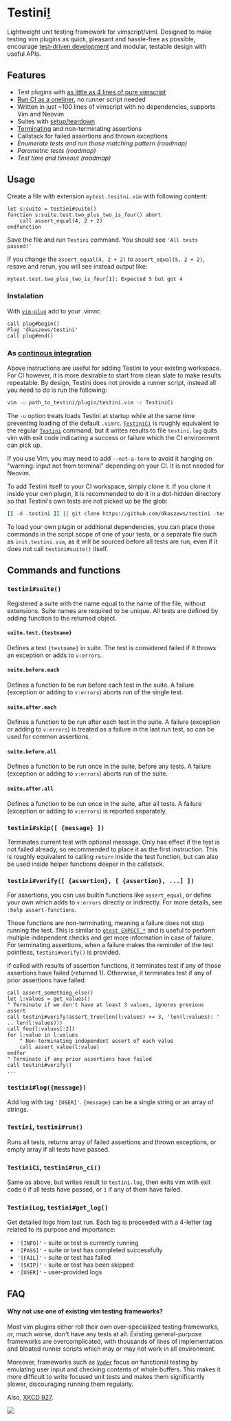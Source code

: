 # Testini[!](https://youtu.be/3BDfA0DSqn8)

Lightweight unit testing framework for vimscript/viml.
Designed to make testing vim plugins as quick, pleasant and hassle-free as possible, encourage [test-driven development](https://en.wikipedia.org/wiki/Test-driven_development) and modular, testable design with useful APIs.

## Features

* Test plugins with [as little as 4 lines of pure vimscript](#usage)
* [Run CI as a oneliner](#as-continous-integration), no runner script needed
* Written in just ~100 lines of vimscript with no dependencies, supports Vim and Neovim
* Suites with [setup/teardown](#suitebeforeeach)
* [Terminating](#testiniverify-assertion--assertion--) and non-terminating assertions
* Callstack for failed assertions and thrown exceptions
* _Enumerate tests and run those matching pattern (roadmap)_
* _Parametric tests (roadmap)_
* _Test time and timeout (roadmap)_

## Usage

Create a file with extension `mytest.tesitni.vim` with following content:

```viml
let s:suite = testini#suite()
function s:suite.test.two_plus_two_is_four() abort
    call assert_equal(4, 2 + 2)
endfunction
```

Save the file and run `Testini` command.
You should see `'All tests passed!'`

If you change the `assert_equal(4, 2 + 2)` to `assert_equal(5, 2 + 2)`, resave and rerun, you will see instead output like:

```viml
mytest.test.two_plus_two_is_four[1]: Expected 5 but got 4
```

### Instalation

With [`vim-plug`](https://github.com/junegunn/vim-plug) add to your .vimrc:

```viml
call plug#begin()
Plug 'dkaszews/testini'
call plug#end()
```

### As [continous integration](https://en.wikipedia.org/wiki/Continuous_integration)

Above instructions are useful for adding Testini to your existing workspace.
For CI however, it is more desirable to start from clean slate to make results repeatable.
By design, Testini does not provide a runner script, instead all you need to do is run the following:

```bash
vim -u path_to_testini/plugin/testini.vim -c TestiniCi
```

The `-u` option treats loads Testini at startup while at the same time preventing loading of the default `.vimrc`.
[`TestiniCi`](#testinici-testinirun_ci) is roughly equivalent to the regular [`Testini`](#testini-testinirun) command, but it writes results to file `testini.log` quits vim with exit code indicating a success or failure which the CI environment can pick up.

If you use Vim, you may need to add `--not-a-term` to avoid it hanging on "warning: input not from terminal" depending on your CI.
It is not needed for Neovim.

To add Testini itself to your CI workspace, simply clone it.
If you clone it inside your own plugin, it is recommended to do it in a dot-hidden directory so that Testini's own tests are not picked up be the glob:

```bash
[[ -d .testini ]] || git clone https://github.com/dkaszews/testini .testini
```

To load your own plugin or additional dependencies, you can place those commands in the script scope of one of your tests, or a separate file such as `init.testini.vim`, as it will be sourced before all tests are run, even if it does not call `testini#suite()` itself.

## Commands and functions

### `testini#suite()`

Registered a suite with the name equal to the name of the file, without extensions.
Suite names are required to be unique.
All tests are defined by adding function to the returned object.

#### `suite.test.{testname}`

Defines a test `{testname}` in suite.
The test is considered failed if it throws an exception or adds to `v:errors`.

#### `suite.before.each`

Defines a function to be run before each test in the suite.
A failure (exception or adding to `v:errors`) aborts run of the single test.

#### `suite.after.each`

Defines a function to be run after each test in the suite.
A failure (exception or adding to `v:errors`) is treated as a failure in the last run test, so can be used for common assertions.

#### `suite.before.all`

Defines a function to be run once in the suite, before any tests.
A failure (exception or adding to `v:errors`) aborts run of the suite.

#### `suite.after.all`

Defines a function to be run once in the suite, after all tests.
A failure (exception or adding to `v:errors`) is reported separately.

### `testini#skip([ {message} ])`

Terminates current test with optional message.
Only has effect if the test is not failed already, so recommended to place it as the first instruction.
This is roughly equivalent to calling `return` inside the test function, but can also be used inside helper functions deeper in the callstack.

### `testini#verify([ {assertion}, [ {assertion}, ...] ])`

For assertions, you can use builtin functions like `assert_equal`, or define your own which adds to `v:errors` directly or indirectly.
For more details, see `:help assert-functions`.

Those functions are non-terminating, meaning a failure does not stop running the test.
This is similar to [`gtest EXPECT_*`](http://google.github.io/googletest/primer.html#assertions) and is useful to perform multiple independent checks and get more information in case of failure.
For terminating assertions, when a failure makes the reminder of the test pointless, `testini#verify()` is provided.

If called with results of assertion functions, it terminates test if any of those assertions have failed (returned 1). Otherwise, it terminates test if any of prior assertions have failed:

```viml
call assert_something_else()
let l:values = get_values()
" Terminate if we don't have at least 3 values, ignores previous assert
call testini#verify(assert_true(len(l:values) >= 3, 'len(l:values): ' .. len(l:values)))
call foo(l:values[:2])
for l:value in l:values
    " Non-terminating independent assert of each value
    call assert_value(l:value)
endfor
" Terminate if any prior assertions have failed
call testini#verify()
...
```

### `testini#log({message})`

Add log with tag `'[USER]'`.
`{message}` can be a single string or an array of strings.

### `Testini`, `testini#run()`

Runs all tests, returns array of failed assertions and thrown exceptions, or empty array if all tests have passed.

### `TestiniCi`, `testini#run_ci()`

Same as above, but writes result to `testini.log`, then exits vim with exit code `0` if all tests have passed, or `1` if any of them have failed.

### `TestiniLog`, `testini#get_log()`

Get detailed logs from last run.
Each log is preceeded with a 4-letter tag related to its purpose and importance:

* `'[INFO]'` - suite or test is currently running
* `'[PASS]'` - suite or test has completed successfully
* `'[FAIL]'` - suite or test has failed
* `'[SKIP]'` - suite or test has been skipped
* `'[USER]'` - user-provided logs

## FAQ

#### Why not use one of existing vim testing frameworks?

Most vim plugins either roll their own over-specialized testing frameworks, or, much worse, don't have any tests at all.
Existing general-purpose frameworks are overcomplicated, with thousands of lines of implementation and bloated runner scripts which may or may not work in all environment.

Moreover, frameworks such as [`Vader`](https://github.com/junegunn/vader.vim) focus on functional testing by emulating user input and checking contents of whole buffers.
This makes it more difficult to write focused unit tests and makes them significantly slower, discouraging running them regularly.

Also, [XKCD 927](https://xkcd.com/927/).

![](https://imgs.xkcd.com/comics/standards.png)

